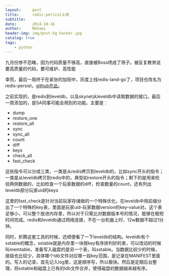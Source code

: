 ```yaml
---
layout:     post
title:      redis-persist上线
subtitle:   
date:       2014-10-16
author:     Mehaei
header-img: img/post-bg-hacker.jpg
catalog: true
tags:
    - python
---
```

九月份惨不忍睹，因为代码质量不够高，直接被Boss喷成了筛子。被反复教育说要高质量的代码，要可维护、高性能

幸而，最后一周终于在紧张的加班中，灰度上线redis-land-go了，项目也改名为redis-persist，[github在此](https://github.com/xjdrew/redis-persist)。

之前实现的，是redis到leveldb，以及skynet从leveldb中读取数据的接口。最后一周添加的，是SA同事可能会用到的功能。主要是：

- dump
- restore_one
- restore_all
- sync
- sync_all
- count
- diff
- keys
- check_all
- fast_check

这些指令可以分成三类，一类是从redis拷贝到leveldb的，比如sync开头的指令；一类是从leveldb拷贝到redis中的，典型如restore开头的指令；剩下的是用来检验两侧数据的，比如检查一个玩家数据的diff，检查数量的count，还有列出leveldb部分玩家uid的keys

这里的fast_check是针对当前玩家存储做的一个特殊优化，在leveldb中用前缀分出了一个特殊的key表，里面是玩家uid-玩家数据version的key-value对。这个表足够小，可以整个放进内存里，所以对于只需比对数据版本号的情况，能够在极短时间完成。redis和leveldb通过网络连接，不在一台机器上时，12w数据不超过1分钟。

同时，折腾这套工具的时候，还顺便看了一下leveldb的结构。leveldb有个sstable的概念，sstable就是内存里一块按key有序排列好的表，可以改动的时候叫memtable，准备写入磁盘的是另一个表，叫sstable。当数据比较少的时候，层级也比较少，具体哪个ldb文件对应哪一段key范围，是记录在MANIFEST里面的。写入的记录，首先记入log里，这是顺序写，所以极快。然后是定期后台整理，将sstable和磁盘上已有的ldb文件合并，使得磁盘的数据越来越有序。
